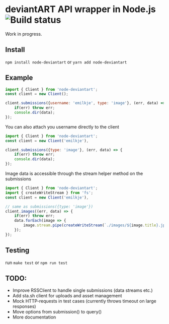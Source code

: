 
deviantART API wrapper in Node.js ![Build status](https://api.travis-ci.org/emilkje/node-deviantart.svg?branch=master)
=================================

Work in progress.

Install
-------

`npm install node-deviantart` or `yarn add node-deviantart`


Example
-------

```javascript
import { Client } from 'node-deviantart';
const client = new Client();

client.submissions({username: 'emilkje', type: 'image'}, (err, data) => {
	if(err) throw err;
	console.dir(data);
});
```

You can also attach you username directly to the client
```javascript
import { Client } from 'node-deviantart';
const client = new Client('emilkje'),

client.submissions({type: 'image'}, (err, data) => {
	if(err) throw err;
	console.dir(data);
});
```

Image data is accessible through the stream helper method on the submissions
```javascript
import { Client } from 'node-deviantart';
import { createWriteStream } from 'fs';
const client = new Client('emilkje'),

// same as submissions({type: 'image'})
client.images((err, data) => {
	if(err) throw err;
	data.forEach(image => {
		image.stream.pipe(createWriteStream(`./images/${image.title}.jpg`));
	});
});
```

Testing
-------

run `make test` or `npm run test`


TODO:
-----

* Improve RSSClient to handle single submissions (data streams etc.)
* Add sta.sh client for uploads and asset management
* Mock HTTP-requests in test cases (currently throws timeout on large responses)
* Move options from submission() to query()
* More documentation